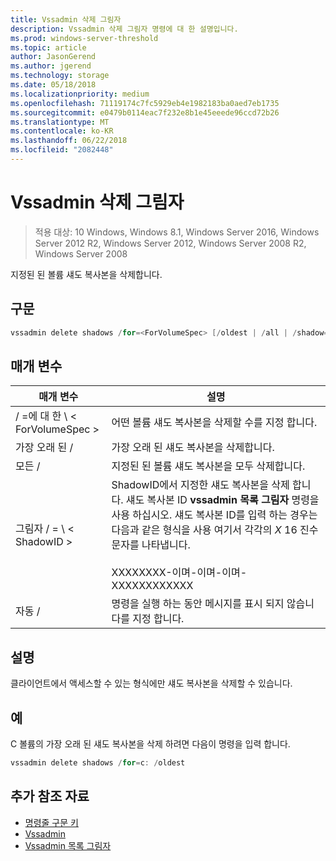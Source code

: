 ```yaml
---
title: Vssadmin 삭제 그림자
description: Vssadmin 삭제 그림자 명령에 대 한 설명입니다.
ms.prod: windows-server-threshold
ms.topic: article
author: JasonGerend
ms.author: jgerend
ms.technology: storage
ms.date: 05/18/2018
ms.localizationpriority: medium
ms.openlocfilehash: 71119174c7fc5929eb4e1982183ba0aed7eb1735
ms.sourcegitcommit: e0479b0114eac7f232e8b1e45eeede96ccd72b26
ms.translationtype: MT
ms.contentlocale: ko-KR
ms.lasthandoff: 06/22/2018
ms.locfileid: "2082448"
---
```

# <a name="vssadmin-delete-shadows"></a>Vssadmin 삭제 그림자

>적용 대상: 10 Windows, Windows 8.1, Windows Server 2016, Windows Server 2012 R2, Windows Server 2012, Windows Server 2008 R2, Windows Server 2008

지정된 된 볼륨 섀도 복사본을 삭제합니다.

## <a name="syntax"></a>구문

```PowerShell
vssadmin delete shadows /for=<ForVolumeSpec> [/oldest | /all | /shadow=<ShadowID>] [/quiet]
```

## <a name="parameters"></a>매개 변수

|매개 변수|설명|
|---|---|
|/ =에 대 한 \ < ForVolumeSpec >|어떤 볼륨 섀도 복사본을 삭제할 수를 지정 합니다.|
|가장 오래 된 /|가장 오래 된 섀도 복사본을 삭제합니다.|
|모든 /|지정된 된 볼륨 섀도 복사본을 모두 삭제합니다.|
|그림자 / = \ < ShadowID >|ShadowID에서 지정한 섀도 복사본을 삭제 합니다. 섀도 복사본 ID **vssadmin 목록 그림자** 명령을 사용 하십시오. 섀도 복사본 ID를 입력 하는 경우는 다음과 같은 형식을 사용 여기서 각각의 *X* 16 진수 문자를 나타냅니다.<br><br>XXXXXXXX-이며-이며-이며-XXXXXXXXXXXX|
|자동 /|명령을 실행 하는 동안 메시지를 표시 되지 않습니다를 지정 합니다.|

## <a name="remarks"></a>설명

클라이언트에서 액세스할 수 있는 형식에만 섀도 복사본을 삭제할 수 있습니다.

## <a name="examples"></a>예

C 볼륨의 가장 오래 된 섀도 복사본을 삭제 하려면 다음이 명령을 입력 합니다.

```PowerShell
vssadmin delete shadows /for=c: /oldest
```

## <a name="additional-references"></a>추가 참조 자료

* [명령줄 구문 키](https://docs.microsoft.com/previous-versions/windows/it-pro/windows-server-2012-r2-and-2012/cc771080(v%3dws.11))
* [Vssadmin](vssadmin.md)
* [Vssadmin 목록 그림자](vssadmin-list-shadows.md)